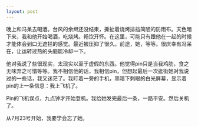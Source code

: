 ```yaml
---
layout: post
---
```

晚上和冯呆去喝酒。台风的余烬还没结束，撕扯着烧烤排挡简陋的防雨布。天色暗下来，我和他开始喝酒，吃烧烤。畅饮开怀。在这里，可能只有跟他在一起的时候才能体会到口无遮拦的感觉。最近被压抑了很久。前途，她，等等。很庆幸有冯呆在，让运转过热的头脑能冷却一下。

他对我说了些很现实，太现实以至于虚假的东西。他觉得pin只是当我鸡肋，食之无味弃之可惜等等。我不相信他的话，我相信pin，但想起最后一次逛街她对我说过的一些话，我又迷茫了。我盯着一旁的手机，黑暗下刺眼的白光屏幕，显示着pin的上一条信息：我上飞机了。

Pin的飞机误点，九点钟才开始登机。我给她发完最后一条，一路平安。然后关机了。

从7月23号开始，我要学会忘了她。